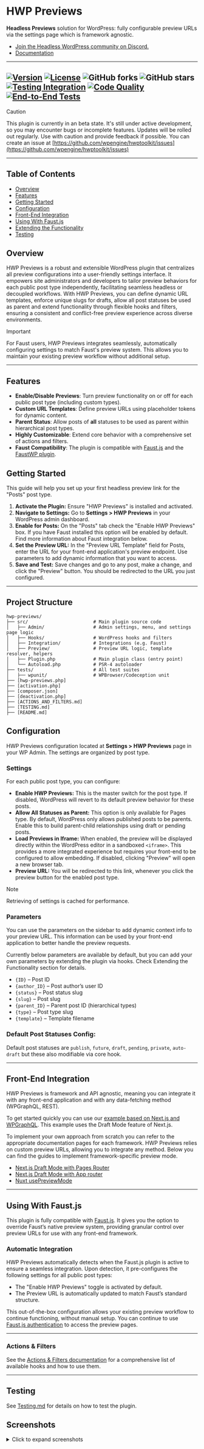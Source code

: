 # HWP Previews

**Headless Previews** solution for WordPress: fully configurable preview URLs via the settings page which is framework agnostic.

* [Join the Headless WordPress community on Discord.](https://discord.gg/headless-wordpress-836253505944813629)
* [Documentation](#getting-started)


-----

[![Version](https://img.shields.io/badge/version-0.0.1-beta)]()
[![License](https://img.shields.io/badge/license-GPLv2%2B-green)]()
![GitHub forks](https://img.shields.io/github/forks/wpengine/hwptoolkit?style=social)
![GitHub stars](https://img.shields.io/github/stars/wpengine/hwptoolkit?style=social)
[![Testing Integration](https://github.com/wpengine/hwptoolkit/workflows/Testing%20Integration/badge.svg)](https://github.com/wpengine/hwptoolkit/actions?query=workflow%3A%22Testing+Integration%22)
[![Code Quality](https://github.com/wpengine/hwptoolkit/workflows/Code%20Quality/badge.svg)](https://github.com/wpengine/hwptoolkit/actions?query=workflow%3A%22Code+Quality%22)
[![End-to-End Tests](https://github.com/wpengine/hwptoolkit/workflows/End-to-End%20Tests/badge.svg)](https://github.com/wpengine/hwptoolkit/actions?query=workflow%3A%22End-to-End+Tests%22)
-----



> [!CAUTION]
> This plugin is currently in an beta state. It's still under active development, so you may encounter bugs or incomplete features. Updates will be rolled out regularly. Use with caution and provide feedback if possible. You can create an issue at [https://github.com/wpengine/hwptoolkit/issues](https://github.com/wpengine/hwptoolkit/issues)

---

## Table of Contents

- [Overview](#overview)
- [Features](#features)
- [Getting Started](#getting-started)
- [Configuration](#configuration)
- [Front-End Integration](#front-end-integration)
- [Using With Faust.js](#using-with-faustjs)
- [Extending the Functionality](#extending-the-functionality)
- [Testing](#testing)

## Overview

HWP Previews is a robust and extensible WordPress plugin that centralizes all preview configurations into a user-friendly settings interface.
It empowers site administrators and developers to tailor preview behaviors for each public post type independently, facilitating seamless headless or decoupled workflows.
With HWP Previews, you can define dynamic URL templates, enforce unique slugs for drafts, allow all post statuses be used as parent and extend functionality through flexible hooks and filters, ensuring a consistent and conflict-free preview experience across diverse environments.



>[!IMPORTANT]
> For Faust users, HWP Previews integrates seamlessly, automatically configuring settings to match Faust's preview system. This allows you to maintain your existing preview workflow without additional setup.

---

## Features

- **Enable/Disable Previews**: Turn preview functionality on or off for each public post type (including custom types).
- **Custom URL Templates**: Define preview URLs using placeholder tokens for dynamic content.
- **Parent Status**: Allow posts of **all** statuses to be used as parent within hierarchical post types.
- **Highly Customizable**: Extend core behavior with a comprehensive set of actions and filters.
- **Faust Compatibility**: The plugin is compatible with [Faust.js](https://faustjs.org/) and the [FaustWP plugin](https://github.com/wpengine/faustjs/tree/canary/plugins/faustwp).


## Getting Started

This guide will help you set up your first headless preview link for the "Posts" post type.

1.  **Activate the Plugin:** Ensure "HWP Previews" is installed and activated.
2.  **Navigate to Settings:** Go to **Settings > HWP Previews** in your WordPress admin dashboard.
3.  **Enable for Posts:** On the "Posts" tab check the "Enable HWP Previews" box. If you have Faust installed this option will be enabled by default. Find more information about Faust integration below.
4.  **Set the Preview URL:** In the "Preview URL Template" field for Posts, enter the URL for your front-end application's preview endpoint. Use parameters to add dynamic information that you want to access.
5.  **Save and Test:** Save changes and go to any post, make a change, and click the "Preview" button. You should be redirected to the URL you just configured.

---

## Project Structure

```text
hwp-previews/
├── src/                        # Main plugin source code
│   ├── Admin/                  # Admin settings, menu, and settings page logic
│   ├── Hooks/                  # WordPress hooks and filters
│   ├── Integration/            # Integrations (e.g. Faust)
│   ├── Preview/                # Preview URL logic, template resolver, helpers
│   ├── Plugin.php              # Main plugin class (entry point)
│   └── Autoload.php            # PSR-4 autoloader
├── tests/                      # All test suites
│   ├── wpunit/                 # WPBrowser/Codeception unit 
├── [hwp-previews.php]
├── [activation.php]
├── [composer.json]
├── [deactivation.php]
├── [ACTIONS_AND_FILTERS.md]
├── [TESTING.md]
├── [README.md]
```

## Configuration

HWP Previews configuration located at **Settings > HWP Previews** page in your WP Admin. The settings are organized by post type.

### Settings

For each public post type, you can configure:

- **Enable HWP Previews:** This is the master switch for the post type. If disabled, WordPress will revert to its default preview behavior for these posts.
- **Allow All Statuses as Parent:** This option is only available for Pages type. By default, WordPress only allows published posts to be parents. Enable this to build parent-child relationships using draft or pending posts.
- **Load Previews in Iframe:** When enabled, the preview will be displayed directly within the WordPress editor in a sandboxed `<iframe>`. This provides a more integrated experience but requires your front-end to be configured to allow embedding. If disabled, clicking "Preview" will open a new browser tab.
- **Preview URL:** You will be redirected to this link, whenever you click the preview button for the enabled post type.

> [!NOTE]  
> Retrieving of settings is cached for performance.

### Parameters

You can use the parameters on the sidebar to add dynamic context info to your preview URL. This information can be used by your front-end application to better handle the preview requests.

Currently below parameters are available by default, but you can add your own parameters by extending the plugin via hooks. Check Extending the Functionality section for details.

- `{ID}` – Post ID
- `{author_ID}` – Post author’s user ID
- `{status}` – Post status slug
- `{slug}` – Post slug
- `{parent_ID}` – Parent post ID (hierarchical types)
- `{type}` – Post type slug
- `{template}` – Template filename

### Default Post Statuses Config:

Default post statuses are `publish`, `future`, `draft`, `pending`, `private`, `auto-draft` but these also modifiable via core hook.

---

## Front-End Integration

HWP Previews is framework and API agnostic, meaning you can integrate it with any front-end application and with any data-fetching method (WPGraphQL, REST).

To get started quickly you can use our [example based on Next.js and WPGraphQL](https://github.com/wpengine/hwptoolkit/tree/main/examples/next/hwp-preview-wpgraphql). This example uses the Draft Mode feature of Next.js.

To implement your own approach from scratch you can refer to the appropriate documentation pages for each framework. HWP Previews relies on custom preview URLs, allowing you to integrate any method. Below you can find the guides to implement framework-specific preview mode.

- [Next.js Draft Mode with Pages Router](https://nextjs.org/docs/pages/guides/draft-mode)
- [Next.js Draft Mode with App router](https://nextjs.org/docs/app/guides/draft-mode)
- [Nuxt usePreviewMode](https://nuxt.com/docs/api/composables/use-preview-mode)

---

## Using With Faust.js

This plugin is fully compatible with [Faust.js](https://faustjs.org/). It gives you the option to override Faust’s native preview system, providing granular control over preview URLs for use with any front-end framework.

### Automatic Integration

HWP Previews automatically detects when the Faust.js plugin is active to ensure a seamless integration. Upon detection, it pre-configures the following settings for all public post types:

- The "Enable HWP Previews" toggle is activated by default.
- The Preview URL is automatically updated to match Faust’s standard structure.

This out-of-the-box configuration allows your existing preview workflow to continue functioning, without manual setup. You can continue to use [Faust.js authentication](https://faustjs.org/docs/how-to/authentication/) to access the preview pages.

---

### Actions & Filters

See the [Actions & Filters documentation](ACTIONS_AND_FILTERS.md) for a comprehensive list of available hooks and how to use them.

---

## Testing

See [Testing.md](TESTING.md) for details on how to test the plugin.


## Screenshots

<details>
<summary>Click to expand screenshots</summary>

![Custom Post Type Preview](./screenshots/settings_page.png)
*Preview settings page.*

![Custom Post Type Preview](./screenshots/cpt_preview.png)
*Preview settings for a custom post type.*

![Post Preview](./screenshots/post_preview.png)
*Preview button in the WordPress editor.*

![Post Preview in Iframe](./screenshots/post_preview_iframe.png)
*Preview loaded inside the WordPress editor using an iframe.*

![Preview Token](./screenshots/preview_token.png)
*Preview token parameter for secure preview URLs.*

![App Password](./screenshots/app_password.png)
*App password setup for authentication.*

</details>
